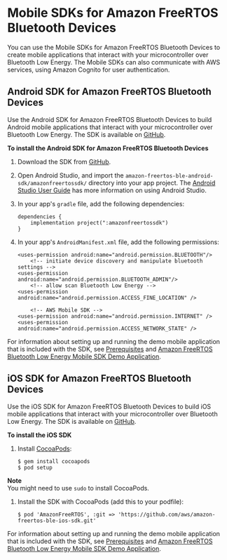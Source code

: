 # Mobile SDKs for Amazon FreeRTOS Bluetooth Devices<a name="freertos-ble-mobile"></a>

You can use the Mobile SDKs for Amazon FreeRTOS Bluetooth Devices to create mobile applications that interact with your microcontroller over Bluetooth Low Energy\. The Mobile SDKs can also communicate with AWS services, using Amazon Cognito for user authentication\.

## Android SDK for Amazon FreeRTOS Bluetooth Devices<a name="freertos-ble-android"></a>

Use the Android SDK for Amazon FreeRTOS Bluetooth Devices to build Android mobile applications that interact with your microcontroller over Bluetooth Low Energy\. The SDK is available on [GitHub](https://github.com/aws/amazon-freertos-ble-android-sdk/)\. 

**To install the Android SDK for Amazon FreeRTOS Bluetooth Devices**

1. Download the SDK from [GitHub](https://github.com/aws/amazon-freertos-ble-android-sdk/)\.

1. Open Android Studio, and import the `amazon-freertos-ble-android-sdk/amazonfreertossdk/` directory into your app project\. The [ Android Studio User Guide](https://developer.android.com/studio/intro) has more information on using Android Studio\. 

1. In your app's `gradle` file, add the following dependencies:

   ```
   dependencies {
       implementation project(":amazonfreertossdk")
   }
   ```

1. In your app's `AndroidManifest.xml` file, add the following permissions:

   ```
   <uses-permission android:name="android.permission.BLUETOOTH"/>
       <!-- initiate device discovery and manipulate bluetooth settings -->
   <uses-permission android:name="android.permission.BLUETOOTH_ADMIN"/>
       <!-- allow scan Bluetooth Low Energy -->
   <uses-permission android:name="android.permission.ACCESS_FINE_LOCATION" />
   
       <!-- AWS Mobile SDK -->
   <uses-permission android:name="android.permission.INTERNET" />
   <uses-permission android:name="android.permission.ACCESS_NETWORK_STATE" />
   ```

For information about setting up and running the demo mobile application that is included with the SDK, see [Prerequisites](ble-demo.md#ble-demo-prereqs) and [Amazon FreeRTOS Bluetooth Low Energy Mobile SDK Demo Application](ble-demo.md#ble-sdk-app)\.

## iOS SDK for Amazon FreeRTOS Bluetooth Devices<a name="freertos-ble-ios"></a>

Use the iOS SDK for Amazon FreeRTOS Bluetooth Devices to build iOS mobile applications that interact with your microcontroller over Bluetooth Low Energy\. The SDK is available on [GitHub](https://github.com/aws/amazon-freertos-ble-ios-sdk/)\.

**To install the iOS SDK**

1. Install [CocoaPods](http://cocoapods.org/):

   ```
   $ gem install cocoapods
   $ pod setup
   ```
**Note**  
You might need to use `sudo` to install CocoaPods\.

1. Install the SDK with CocoaPods \(add this to your podfile\):

   ```
   $ pod 'AmazonFreeRTOS', :git => 'https://github.com/aws/amazon-freertos-ble-ios-sdk.git'
   ```

For information about setting up and running the demo mobile application that is included with the SDK, see [Prerequisites](ble-demo.md#ble-demo-prereqs) and [Amazon FreeRTOS Bluetooth Low Energy Mobile SDK Demo Application](ble-demo.md#ble-sdk-app)\.